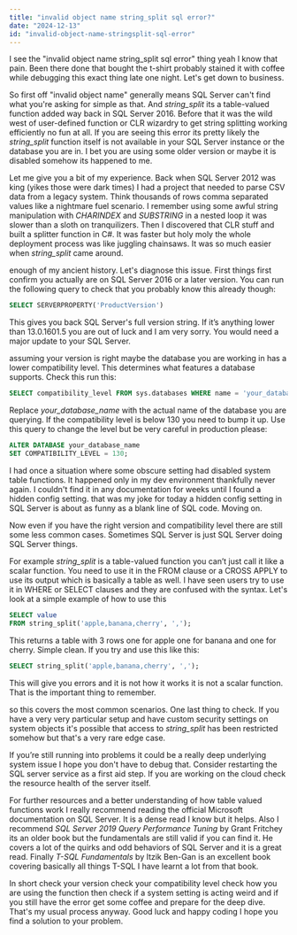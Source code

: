 ```yaml
---
title: "invalid object name string_split sql error?"
date: "2024-12-13"
id: "invalid-object-name-stringsplit-sql-error"
---
```


 I see the "invalid object name string_split sql error" thing yeah I know that pain. Been there done that bought the t-shirt probably stained it with coffee while debugging this exact thing late one night. Let's get down to business.

So first off "invalid object name" generally means SQL Server can't find what you're asking for simple as that. And *string_split* its a table-valued function added way back in SQL Server 2016. Before that it was the wild west of user-defined function or CLR wizardry to get string splitting working efficiently no fun at all. If you are seeing this error its pretty likely the *string_split* function itself is not available in your SQL Server instance or the database you are in. I bet you are using some older version or maybe it is disabled somehow its happened to me.

Let me give you a bit of my experience. Back when SQL Server 2012 was king (yikes those were dark times) I had a project that needed to parse CSV data from a legacy system. Think thousands of rows comma separated values like a nightmare fuel scenario. I remember using some awful string manipulation with *CHARINDEX* and *SUBSTRING* in a nested loop it was slower than a sloth on tranquilizers. Then I discovered that CLR stuff and built a splitter function in C#. It was faster but holy moly the whole deployment process was like juggling chainsaws. It was so much easier when *string_split* came around.

 enough of my ancient history. Let's diagnose this issue. First things first confirm you actually are on SQL Server 2016 or a later version. You can run the following query to check that you probably know this already though:

```sql
SELECT SERVERPROPERTY('ProductVersion')
```

This gives you back SQL Server's full version string. If it’s anything lower than 13.0.1601.5 you are out of luck and I am very sorry. You would need a major update to your SQL Server.

 assuming your version is right maybe the database you are working in has a lower compatibility level. This determines what features a database supports. Check this run this:

```sql
SELECT compatibility_level FROM sys.databases WHERE name = 'your_database_name';
```

Replace *your_database_name* with the actual name of the database you are querying. If the compatibility level is below 130 you need to bump it up. Use this query to change the level but be very careful in production please:

```sql
ALTER DATABASE your_database_name
SET COMPATIBILITY_LEVEL = 130;
```

I had once a situation where some obscure setting had disabled system table functions. It happened only in my dev environment thankfully never again. I couldn't find it in any documentation for weeks until I found a hidden config setting.  that was my joke for today a hidden config setting in SQL Server is about as funny as a blank line of SQL code. Moving on.

Now even if you have the right version and compatibility level there are still some less common cases. Sometimes SQL Server is just SQL Server doing SQL Server things.

For example *string_split* is a table-valued function you can’t just call it like a scalar function. You need to use it in the FROM clause or a CROSS APPLY to use its output which is basically a table as well. I have seen users try to use it in WHERE or SELECT clauses and they are confused with the syntax. Let's look at a simple example of how to use this

```sql
SELECT value
FROM string_split('apple,banana,cherry', ',');
```

This returns a table with 3 rows one for apple one for banana and one for cherry. Simple clean. If you try and use this like this:

```sql
SELECT string_split('apple,banana,cherry', ',');
```
This will give you errors and it is not how it works it is not a scalar function. That is the important thing to remember.

 so this covers the most common scenarios. One last thing to check. If you have a very very particular setup and have custom security settings on system objects it's possible that access to *string_split* has been restricted somehow but that's a very rare edge case.

If you’re still running into problems it could be a really deep underlying system issue I hope you don't have to debug that. Consider restarting the SQL server service as a first aid step. If you are working on the cloud check the resource health of the server itself.

For further resources and a better understanding of how table valued functions work I really recommend reading the official Microsoft documentation on SQL Server. It is a dense read I know but it helps. Also I recommend *SQL Server 2019 Query Performance Tuning* by Grant Fritchey its an older book but the fundamentals are still valid if you can find it. He covers a lot of the quirks and odd behaviors of SQL Server and it is a great read. Finally *T-SQL Fundamentals* by Itzik Ben-Gan is an excellent book covering basically all things T-SQL I have learnt a lot from that book.

In short check your version check your compatibility level check how you are using the function then check if a system setting is acting weird and if you still have the error get some coffee and prepare for the deep dive. That's my usual process anyway. Good luck and happy coding I hope you find a solution to your problem.
